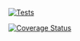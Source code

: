 
[![Tests](https://github.com/EdgarNegrin/pe101/actions/workflows/tests.yml/badge.svg)](https://github.com/EdgarNegrin/pe101/actions/workflows/tests.yml)

[![Coverage Status](https://coveralls.io/repos/github/EdgarNegrin/pe101/badge.svg?branch=master)](https://coveralls.io/github/EdgarNegrin/pe101?branch=master)
